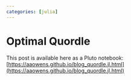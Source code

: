 ```yaml
---
categories: [julia]
---
```

# Optimal Quordle

This post is available here as a Pluto notebook: [https://aaowens.github.io/blog_quordle.jl.html](https://aaowens.github.io/blog_quordle.jl.html)
